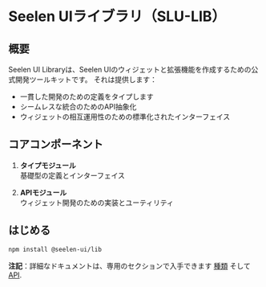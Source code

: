 # **Seelen UIライブラリ（SLU-LIB）**

## 概要

Seelen UI Libraryは、Seelen UIのウィジェットと拡張機能を作成するための公式開発ツールキットです。 それは提供します：

* 一貫した開発のための定義をタイプします
* シームレスな統合のためのAPI抽象化
* ウィジェットの相互運用性のための標準化されたインターフェイス

## コアコンポーネント

1. **タイプモジュール**\
   基礎型の定義とインターフェイス

2. **APIモジュール**\
   ウィジェット開発のための実装とユーティリティ

## はじめる

```bash
npm install @seelen-ui/lib
```

**注記**：詳細なドキュメントは、専用のセクションで入手できます [種類](./library-types) そして [API](./library-api).
